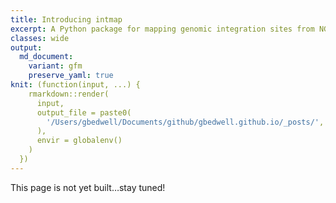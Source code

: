 ```yaml
---
title: Introducing intmap
excerpt: A Python package for mapping genomic integration sites from NGS data
classes: wide
output:
  md_document:
    variant: gfm
    preserve_yaml: true
knit: (function(input, ...) {
    rmarkdown::render(
      input,
      output_file = paste0(
        '/Users/gbedwell/Documents/github/gbedwell.github.io/_posts/', '2025-05-12', '-', 'intmap','.md'
      ),
      envir = globalenv()
    )
  })
---
```


This page is not yet built…stay tuned!
